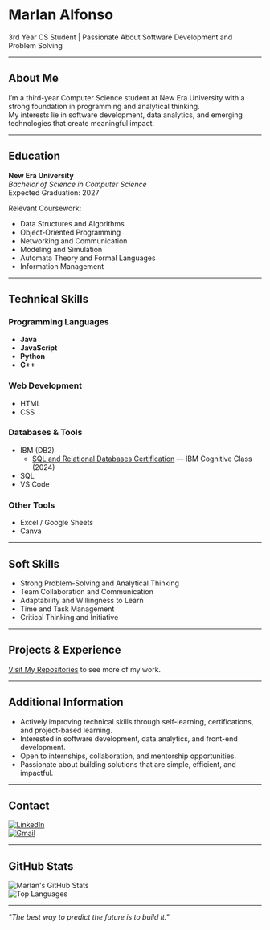 # Marlan Alfonso

3rd Year CS Student | Passionate About Software Development and Problem Solving

---

## About Me
I’m a third-year Computer Science student at New Era University with a strong foundation in programming and analytical thinking.  
My interests lie in software development, data analytics, and emerging technologies that create meaningful impact.

---

## Education
**New Era University**  
*Bachelor of Science in Computer Science*  
Expected Graduation: 2027

Relevant Coursework:
- Data Structures and Algorithms  
- Object-Oriented Programming  
- Networking and Communication  
- Modeling and Simulation  
- Automata Theory and Formal Languages  
- Information Management

---

## Technical Skills

### Programming Languages
- **Java**
- **JavaScript**
- **Python**
- **C++**

### Web Development
- HTML  
- CSS

### Databases & Tools
- IBM (DB2)  
  - [SQL and Relational Databases Certification](https://courses.cognitiveclass.ai/certificates/015efcac66f849d794c9f40a3ecd1dac) — IBM Cognitive Class (2024)  
- SQL  
- VS Code

### Other Tools
- Excel / Google Sheets  
- Canva

---

## Soft Skills
- Strong Problem-Solving and Analytical Thinking  
- Team Collaboration and Communication  
- Adaptability and Willingness to Learn  
- Time and Task Management  
- Critical Thinking and Initiative

---

## Projects & Experience

[Visit My Repositories](https://github.com/MarlanAlfonso?tab=repositories) to see more of my work.

---

## Additional Information
- Actively improving technical skills through self-learning, certifications, and project-based learning.  
- Interested in software development, data analytics, and front-end development.  
- Open to internships, collaboration, and mentorship opportunities.  
- Passionate about building solutions that are simple, efficient, and impactful.

---

## Contact
[![LinkedIn](https://img.shields.io/badge/LinkedIn-0A66C2.svg?style=for-the-badge&logo=linkedin&logoColor=white)](https://www.linkedin.com/in/marlan-alfonso-355b63308/)  
[![Gmail](https://img.shields.io/badge/Email-D14836.svg?style=for-the-badge&logo=gmail&logoColor=white)](alfonso.marlan1184@gmail.com)  

---

## GitHub Stats
![Marlan's GitHub Stats](https://github-readme-stats.vercel.app/api?username=MarlanAlfonso&show_icons=true&theme=tokyonight)  
![Top Languages](https://github-readme-stats.vercel.app/api/top-langs/?username=MarlanAlfonso&layout=compact&theme=tokyonight)

---

*"The best way to predict the future is to build it."*

